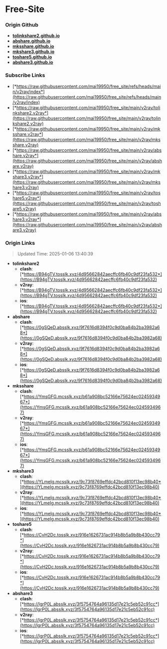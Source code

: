 # Free-Site

### Origin Github

- [**tolinkshare2.github.io**](https://github.com/tolinkshare2/tolinkshare2.github.io)
- [**abshare.github.io**](https://github.com/abshare/abshare.github.io)
- [**mksshare.github.io**](https://github.com/mksshare/mksshare.github.io)
- [**mkshare3.github.io**](https://github.com/mkshare3/mkshare3.github.io)
- [**toshare5.github.io**](https://github.com/toshare5/toshare5.github.io)
- [**abshare3.github.io**](https://github.com/abshare3/abshare3.github.io)

### Subscribe Links

- [*https://raw.githubusercontent.com/mai19950/free_site/refs/heads/main/v2ray/index*](https://raw.githubusercontent.com/mai19950/free_site/refs/heads/main/v2ray/index)
- [*https://raw.githubusercontent.com/mai19950/free_site/main/v2ray/tolinkshare2.v2ray*](https://raw.githubusercontent.com/mai19950/free_site/main/v2ray/tolinkshare2.v2ray)
- [*https://raw.githubusercontent.com/mai19950/free_site/main/v2ray/mksshare.v2ray*](https://raw.githubusercontent.com/mai19950/free_site/main/v2ray/mksshare.v2ray)
- [*https://raw.githubusercontent.com/mai19950/free_site/main/v2ray/abshare.v2ray*](https://raw.githubusercontent.com/mai19950/free_site/main/v2ray/abshare.v2ray)
- [*https://raw.githubusercontent.com/mai19950/free_site/main/v2ray/mkshare3.v2ray*](https://raw.githubusercontent.com/mai19950/free_site/main/v2ray/mkshare3.v2ray)
- [*https://raw.githubusercontent.com/mai19950/free_site/main/v2ray/toshare5.v2ray*](https://raw.githubusercontent.com/mai19950/free_site/main/v2ray/toshare5.v2ray)
- [*https://raw.githubusercontent.com/mai19950/free_site/main/v2ray/abshare3.v2ray*](https://raw.githubusercontent.com/mai19950/free_site/main/v2ray/abshare3.v2ray)

### Origin Links

> Updated Time: 2025-01-06 13:40:39

- **tolinkshare2**
  - **clash**: [*https://B94gTV.tosslk.xyz/4d95662842aecffc6fb40c9df23fa532*](https://B94gTV.tosslk.xyz/4d95662842aecffc6fb40c9df23fa532)
  - **v2ray**: [*https://B94gTV.tosslk.xyz/4d95662842aecffc6fb40c9df23fa532*](https://B94gTV.tosslk.xyz/4d95662842aecffc6fb40c9df23fa532)
  - **ios**: [*https://B94gTV.tosslk.xyz/4d95662842aecffc6fb40c9df23fa532*](https://B94gTV.tosslk.xyz/4d95662842aecffc6fb40c9df23fa532)
- **abshare**
  - **clash**: [*https://0gSQeD.absslk.xyz/9f7616d8394f0c9d0ba84b2ba3982a68*](https://0gSQeD.absslk.xyz/9f7616d8394f0c9d0ba84b2ba3982a68)
  - **v2ray**: [*https://0gSQeD.absslk.xyz/9f7616d8394f0c9d0ba84b2ba3982a68*](https://0gSQeD.absslk.xyz/9f7616d8394f0c9d0ba84b2ba3982a68)
  - **ios**: [*https://0gSQeD.absslk.xyz/9f7616d8394f0c9d0ba84b2ba3982a68*](https://0gSQeD.absslk.xyz/9f7616d8394f0c9d0ba84b2ba3982a68)
- **mksshare**
  - **clash**: [*https://YmsGFG.mcsslk.xyz/b61a908bc52166e75624ec0245934967*](https://YmsGFG.mcsslk.xyz/b61a908bc52166e75624ec0245934967)
  - **v2ray**: [*https://YmsGFG.mcsslk.xyz/b61a908bc52166e75624ec0245934967*](https://YmsGFG.mcsslk.xyz/b61a908bc52166e75624ec0245934967)
  - **ios**: [*https://YmsGFG.mcsslk.xyz/b61a908bc52166e75624ec0245934967*](https://YmsGFG.mcsslk.xyz/b61a908bc52166e75624ec0245934967)
- **mkshare3**
  - **clash**: [*https://YLmeIg.mcsslk.xyz/9c73f8769effdc42bcd810f13ec98b40*](https://YLmeIg.mcsslk.xyz/9c73f8769effdc42bcd810f13ec98b40)
  - **v2ray**: [*https://YLmeIg.mcsslk.xyz/9c73f8769effdc42bcd810f13ec98b40*](https://YLmeIg.mcsslk.xyz/9c73f8769effdc42bcd810f13ec98b40)
  - **ios**: [*https://YLmeIg.mcsslk.xyz/9c73f8769effdc42bcd810f13ec98b40*](https://YLmeIg.mcsslk.xyz/9c73f8769effdc42bcd810f13ec98b40)
- **toshare5**
  - **clash**: [*https://CvH2Dc.tosslk.xyz/916e1626731ac914b8b5a9b8b430cc79*](https://CvH2Dc.tosslk.xyz/916e1626731ac914b8b5a9b8b430cc79)
  - **v2ray**: [*https://CvH2Dc.tosslk.xyz/916e1626731ac914b8b5a9b8b430cc79*](https://CvH2Dc.tosslk.xyz/916e1626731ac914b8b5a9b8b430cc79)
  - **ios**: [*https://CvH2Dc.tosslk.xyz/916e1626731ac914b8b5a9b8b430cc79*](https://CvH2Dc.tosslk.xyz/916e1626731ac914b8b5a9b8b430cc79)
- **abshare3**
  - **clash**: [*https://lgrP0L.absslk.xyz/3f5754764a96135d17e21c5eb52c91cc*](https://lgrP0L.absslk.xyz/3f5754764a96135d17e21c5eb52c91cc)
  - **v2ray**: [*https://lgrP0L.absslk.xyz/3f5754764a96135d17e21c5eb52c91cc*](https://lgrP0L.absslk.xyz/3f5754764a96135d17e21c5eb52c91cc)
  - **ios**: [*https://lgrP0L.absslk.xyz/3f5754764a96135d17e21c5eb52c91cc*](https://lgrP0L.absslk.xyz/3f5754764a96135d17e21c5eb52c91cc)

